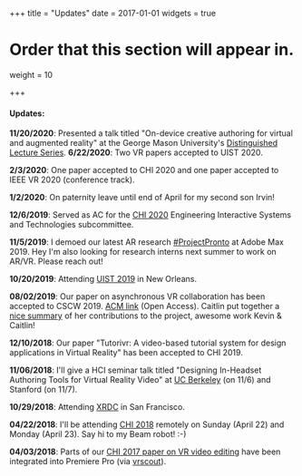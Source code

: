 +++
title = "Updates"
date = 2017-01-01
widgets = true

# Order that this section will appear in.
weight = 10

+++
#### Updates:
**11/20/2020**: Presented a talk titled "On-device creative authoring for virtual and augmented reality" at the George Mason University's [Distinguished Lecture Series](https://cs.gmu.edu/about/distinguished-lecture-series/).
**6/22/2020**: Two VR papers accepted to UIST 2020. 

**2/3/2020**: One paper accepted to CHI 2020 and one paper accepted to IEEE VR 2020 (conference track). 

**1/2/2020**: On paternity leave until end of April for my second son Irvin!

**12/6/2019**: Served as AC for the [CHI 2020](https://chi2020.acm.org/authors/papers/selecting-a-subcommittee/#Engineering-Interactive-Systems-and-Technologies) Engineering Interactive Systems and Technologies subcommittee.

**11/5/2019**: I demoed our latest AR research [#ProjectPronto](https://www.youtube.com/watch?v=5QsvjrbKeI4) at Adobe Max 2019. Hey I'm also looking for research interns next summer to work on AR/VR. Please reach out!

**10/20/2019**: Attending [UIST 2019](http://uist.acm.org/uist2019/) in New Orleans.

**08/02/2019**: Our paper on asynchronous VR collaboration has been accepted to CSCW 2019. [ACM link](https://dl.acm.org/citation.cfm?id=3359142) (Open Access). Caitlin put together a [nice summary](https://www.coyiutoc.com/asyncvr.html) of her contributions to the project, awesome work Kevin & Caitlin! 

**12/10/2018**: Our paper "Tutorivr: A video-based tutorial system for design applications in Virtual Reality" has been accepted to CHI 2019. 

**11/06/2018**: I'll give a HCI seminar talk titled "Designing In-Headset Authoring Tools for Virtual Reality Video" at [UC Berkeley](http://schedule.bid-seminar.com/speakers/141) (on 11/6) and Stanford (on 11/7).

**10/29/2018**: Attending [XRDC](http://www.xrdconf.com/) in San Francisco.

**04/22/2018**: I'll be attending [CHI 2018](http://chi2018.acm.org/) remotely on Sunday (April 22) and Monday (April 23). Say hi to my Beam robot! :-)

**04/03/2018**: Parts of our [CHI 2017 paper on VR video editing](http://web.cecs.pdx.edu/~fliu/project/vremiere/) have been integrated into Premiere Pro (via [vrscout](https://vrscout.com/news/adobe-launches-immersive-360-editing-improves-plane-to-sphere/)).







